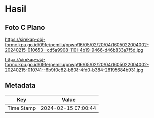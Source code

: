 # Hasil

## Foto C Plano

https://sirekap-obj-formc.kpu.go.id/09fe/pemilu/ppwp/16/05/02/20/04/1605022004002-20240215-010653--cd5a9908-1101-4b19-9466-d46b833a7f5d.jpg

https://sirekap-obj-formc.kpu.go.id/09fe/pemilu/ppwp/16/05/02/20/04/1605022004002-20240215-010741--6b9f0c82-b808-4fd0-b384-28195684b931.jpg


## Metadata

| Key        | Value               |
| ---------- | ------------------- |
| Time Stamp | 2024-02-15 07:00:44 |



